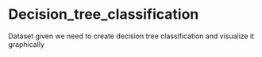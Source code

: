 # Decision_tree_classification

Dataset given we need to create decision tree classification and visualize it graphically
